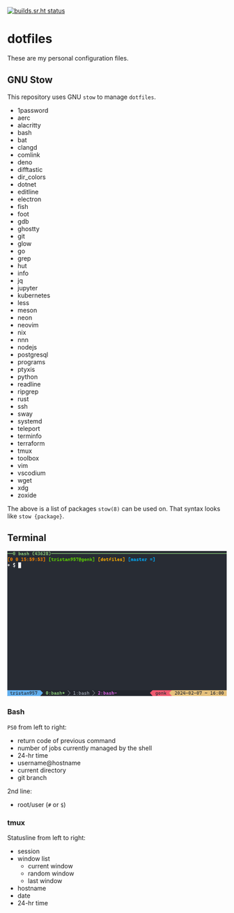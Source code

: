 <!-- prettier-ignore-start -->

<!-- markdownlint-disable-next-line MD041 -->
[![builds.sr.ht status](https://builds.sr.ht/~tristan957/dotfiles.svg)](https://builds.sr.ht/~tristan957/dotfiles?)

<!-- prettier-ignore-end -->

# dotfiles

These are my personal configuration files.

## GNU Stow

This repository uses GNU `stow` to manage `dotfiles`.

- 1password
- aerc
- alacritty
- bash
- bat
- clangd
- comlink
- deno
- difftastic
- dir_colors
- dotnet
- editline
- electron
- fish
- foot
- gdb
- ghostty
- git
- glow
- go
- grep
- hut
- info
- jq
- jupyter
- kubernetes
- less
- meson
- neon
- neovim
- nix
- nnn
- nodejs
- postgresql
- programs
- ptyxis
- python
- readline
- ripgrep
- rust
- ssh
- sway
- systemd
- teleport
- terminfo
- terraform
- tmux
- toolbox
- vim
- vscodium
- wget
- xdg
- zoxide

The above is a list of packages `stow(8)` can be used on. That syntax looks like
`stow {package}`.

## Terminal

![Terminal with bash and tmux running to showcase style](terminal.png "Terminal")

### Bash

`PS0` from left to right:

- return code of previous command
- number of jobs currently managed by the shell
- 24-hr time
- username@hostname
- current directory
- git branch

2nd line:

- root/user (`#` or `$`)

### tmux

Statusline from left to right:

- session
- window list
  - current window
  - random window
  - last window
- hostname
- date
- 24-hr time
